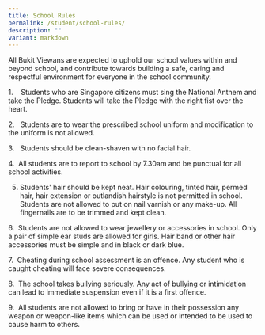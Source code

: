 ```yaml
---
title: School Rules
permalink: /student/school-rules/
description: ""
variant: markdown
---
```

All Bukit Viewans are expected to uphold our school values within and beyond school, and contribute towards building a safe, caring and respectful environment for everyone in the school community.

1\.    Students who are Singapore citizens must sing the National Anthem and take the Pledge. Students will take the Pledge with the right fist over the heart.

2.   Students are to wear the prescribed school uniform and modification to the uniform is not allowed.

3.   Students should be clean-shaven with no facial hair.

4.  All students are to report to school by 7.30am and be punctual for all school activities.

5. Students' hair should be kept neat. Hair colouring, tinted hair, permed hair, hair extension or outlandish hairstyle is not permitted in school. Students are not allowed to put on nail varnish or any make-up. All fingernails are to be trimmed and kept clean.

6.  Students are not allowed to wear jewellery or accessories in school. Only a pair of simple ear studs are allowed for girls. Hair band or other hair accessories must be simple and in black or dark blue. 
 
7.  Cheating during school assessment is an offence. Any student who is caught cheating will face severe consequences. 
 
8.  The school takes bullying seriously. Any act of bullying or intimidation can lead to immediate suspension even if it is a first offence.  

9.  All students are not allowed to bring or have in their possession any weapon or weapon-like items which can be used or intended to be used to cause harm to others.